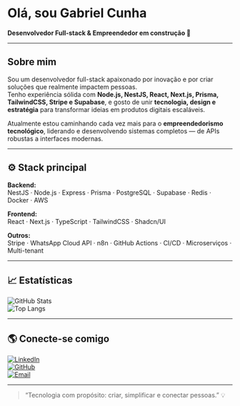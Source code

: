 # Olá, sou Gabriel Cunha  
**Desenvolvedor Full-stack & Empreendedor em construção 🚀**  

---

## Sobre mim  
Sou um desenvolvedor full-stack apaixonado por inovação e por criar soluções que realmente impactem pessoas.  
Tenho experiência sólida com **Node.js, NestJS, React, Next.js, Prisma, TailwindCSS, Stripe e Supabase**, e gosto de unir **tecnologia, design e estratégia** para transformar ideias em produtos digitais escaláveis.

Atualmente estou caminhando cada vez mais para o **empreendedorismo tecnológico**, liderando e desenvolvendo sistemas completos — de APIs robustas a interfaces modernas.

---

## ⚙️ Stack principal  
**Backend:**  
NestJS · Node.js · Express · Prisma · PostgreSQL · Supabase · Redis · Docker · AWS  

**Frontend:**  
React · Next.js · TypeScript · TailwindCSS · Shadcn/UI  

**Outros:**  
Stripe · WhatsApp Cloud API · n8n · GitHub Actions · CI/CD · Microserviços · Multi-tenant  

---

## 📈 Estatísticas  
![GitHub Stats](https://github-readme-stats.vercel.app/api?username=seuusuario&theme=radical&show_icons=true)  
![Top Langs](https://github-readme-stats.vercel.app/api/top-langs/?username=seuusuario&layout=compact&theme=radical)  

---

## 🌎 Conecte-se comigo  
[![LinkedIn](https://img.shields.io/badge/LinkedIn-0077B5?logo=linkedin&logoColor=white)](https://www.linkedin.com/in/gabriel-cunha-33aa44203/)  
[![GitHub](https://img.shields.io/badge/GitHub-181717?logo=github&logoColor=white)](https://github.com/lapllacce)  
[![Email](https://img.shields.io/badge/Email-D14836?logo=gmail&logoColor=white)](mailto:gabrielcunhadev369@gmail.com)  

---

> “Tecnologia com propósito: criar, simplificar e conectar pessoas.” 💡  
